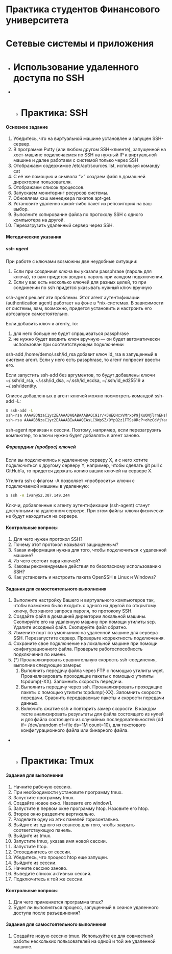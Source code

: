 Практика студентов Финансового университета
=========

# Сетевые системы и приложения


- # Использование удаленного доступа по SSH

- - # Практика: SSH

#### Основное задание



1. Убедитесь, что на виртуальной машине установлен и запущен SSH-сервер. 
2. В программе Putty (или любом другом SSH-клиенте), запущенной на хост-машине подключаемся по SSH на нужный IP к виртуальной машине и далее работаем с системой только через SSH
3. Отображаем содержимое /etc/apt/sources.list, используя команду cat
4. С её же помощью и символа “>” создаем файл в домашней директории пользователя.
5. Отображаем список процессов.
6. Запускаем мониторинг ресурсов системы.
7. Обновляем кэш менеджера пакетов apt-get.
8. Установите удаленно какой-либо пакет из репозитория на ваш выбор.
9. Выполните копирование файла по протоколу SSH с одного компьютера на другой. 
10. Перезагрузить удаленный сервер через SSH.


#### Методические указания

##### ssh-agent

При работе с ключами возможны две неудобные ситуации:



1. Если при созданиия ключа вы указали passphrase (пароль для ключа), то вам придется вводить пароль при каждом подключении.
2. Если у вас есть несколько ключей для разных целей, то при соединении по ssh придется указывать нужный ключ вручную

ssh-agent решает эти проблемы. Этот агент аутентификации (authentication agent) работает на фоне в \*nix-системах. В зависимости от системы, вам, возможно, придется установить и настроить его автозапуск самостоятельно.

Если добавить ключ к агенту, то:

1. для него больше не будет спрашиваться passphrase
2. не нужно будет вводить ключ вручную — он будет автоматически использован при соответствующем подключении

ssh-add /home/demo/.ssh/id_rsa добавит ключ id_rsa в запущенный в системе агент. Если у него есть passphrase, то агент попросит ввести его.

Если запустить ssh-add без аргументов, то будут добавлены ключи \~/.ssh/id_rsa, \~/.ssh/id_dsa, \~/.ssh/id_ecdsa, \~/.ssh/id_ed25519 и \~/.ssh/identity.

Список добавленных в агент ключей можно посмотреть командой ssh-add -L:


```bash
$ ssh-add -L
ssh-rsa AAAAB3NzaC1yc2EAAAADAQABAAABAQC91r/+5WEQHcxVMrxpP9jKuONjlrnEHshfG3v/ab2NKDSljdskODOIsdhaaoDoiSADhAaoDISHasoiDiASisjadOHISDdKJDASHSidshIHDSIHDIAsdjasAs7XG/drBhi16zQ2e8VcLD7bVQS1Cpo0O1tP+93YQBvcIE02RltqVKYo7BlgCaJzpdowK8fHSzpfCYsEFjdjosOjfdsjdjkAJOKkKKHJHhaIiAiaihsiIoqkpqdmlnvnuuUSCaAS8aDhajiadiiAahhakKAKDHAKurmD08jnX9HfH/d15pLK/Glo1Su6iEOU3bW8k92QlY54pPFLKiNRPFuUryE5md7T /Users/demo/.ssh/some_key.pem
ssh-rsa AAAAB3NzaC1yc2EAAAABIwAAAQEAsLC9WpSZ/9YpQ2z1FTSsORcP+ohzCdVjYaoc3C0fRnUbkp4SnvMHFTHNFFod0FhV0cQcOLvBsZAK/0tUPIXeDDFvYD70r5i0AsQbqA0k7gK3b3MP7tmnPxMHd607TI+1FMO54Yig0vnpZOgKmgCsxWq6tckwyLB91BlPiGxLBZiu5yPDIguEQCSnAwkF0vjqrNGsoHB4+fkj0USfjiifsjihf39hifSIHiJFHSijshfj39jfsjisfiisfiissr893IFsifijfsjSOIiAShadfhssU0q0JpjaDEWcMmYXmuz3xSnbhkueGLBXMU2zXDFDWCDSHq9/oRr29UAfVaHAMw== /Users/demo/.ssh/id_rsa
```

ssh-agent привязан к сессии. Поэтому, например, если перезагрузить компьютер, то ключи нужно будет добавлять в агент заново.


##### Форвардинг (проброс) ключей

Если вы подключились к удаленному серверу X, и с него хотите подключиться к другому серверу Y, например, чтобы сделать git pull с GitHub’а, то придется держать копию ваших ключей на сервере X.

Утилита ssh с флагом -A позволяет «пробросить» ключи с подключаемой машины в удаленную:

```bash 
$ ssh -A ivan@52.307.149.244
```

Ключи, добавленные к агенту аутентификации (ssh-agent) станут доступными на удаленном сервере. При этом файлы-ключи физически не будут находиться на сервере.


#### Контрольные вопросы



1. Для чего нужен протокол SSH?
2. Почему этот протокол называют защищенным?
3. Какая информация нужна для того, чтобы подключиться к удаленной машине?
4. Из чего состоит пара ключей?
5. Каковы рекомендуемые действия по безопасному использованию SSH?
6. Как установить и настроить пакета OpenSSH в Linux и Windows?


#### Задания для самостоятельного выполнения



1. Выполните настройку Вашего и виртуального компьютеров так, чтобы возможно было входить с одного на другой по открытому ключу, без явного запроса пароля, по протоколу SSH. 
2. Создайте файл в домашней директории локальной машины. Скопируйте его на удаленную машину при помощи утилиты scp. Удалите исходный файл. Скопируйте файл обратно.
3. Измените порт по умолчанию на удаленной машине для сервера SSH. Перезапустите сервер. Проверьте корректность подключения.
4. Сохраните свое подключение на локальной машине при помощи конфигурационного файла. Проверьте работоспособность подключения по имени.
5. (*) Проанализировать сравнительную скорость ssh-соединения, выполнив следующие замеры:
    1. Выполнить передачу файла через FTP с помощью утилиты wget. Проанализировать проходящие пакеты с помощью утилиты tcpdump(-ХХ). Запомнить скорость передачи.
    2. Выполнить передачу через ssh. Проанализировать проходящие пакеты с помощью утилиты tcpdump(-ХХ). Запомнить скорость передачи. Сравнить передаваемые пакеты и скорости передачи данных.
    3. Включить сжатие ssh и повторить замер скорости. В каждом тесте анализировать результаты для файла состоящего из нулей и для файла состоящего из случайных последовательностей (dd if= /dev/urandom of=file ds=1M count=10), для текстового конфигурационного файла или бинарного файла.

- - # Практика: Tmux

#### Задания для выполнения

1.  Начните рабочую сессию.
2.  При необходимости установите программу tmux.
3.  Запустите программу tmux.
4.  Создайте новое окно. Назовите его window1.
5.  Запустите в первом окне программу htop. Назовите его htop.
6.  Второе окно разделите вертикально.
7.  Разделите одну из этих панелей горизонтально.
8.  Выйдите из одного из сеансов для того, чтобы закрыть соответствующую панель.
9.  Выйдите из tmux.
10. Запустите tmux, указав имя новой сессии.
11. Запустите htop.
12. Отсоединитесь от сессии.
13. Убедитесь, что процесс htop еще запущен.
14. Выйдите из сессии.
15. Начните сессию заново.
16. Выведите список активных сессий.
17. Подключитесь к той же сессии.


#### Контрольные вопросы

1.  Для чего применяется программа tmux?
2.  Будет ли выполняться процесс, запущенный в сеансе удаленного доступа после разъединения?

#### Задания для самостоятельного выполнения

1.  Создайте новую сессию tmux. Используйте ее для совместной работы нескольких пользователей на одной и той же удаленной машине.